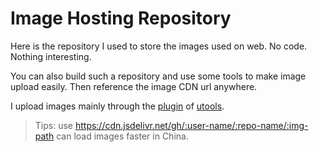 # Image Hosting Repository

Here is the repository I used to store the images used on web. No code. Nothing interesting.

You can also build such a repository and use some tools to make image upload easily. Then reference the image CDN url anywhere.

I upload images mainly through the [plugin](https://github.com/xiaou66/utools-pictureBed) of [utools](https://u.tools/).

> Tips: use <https://cdn.jsdelivr.net/gh/:user-name/:repo-name/:img-path> can load images faster in China.
